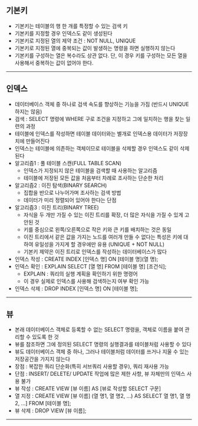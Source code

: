 ## 기본키
- 기본키는 테이블의 행 한 개를 특정할 수 있는 검색 키
- 기본키를 지정할 경우 인덱스도 같이 생성된다
- 기본키로 지정된 열의 제약 조건 : NOT NULL, UNIQUE
- 기본키로 지정된 열에 중복되는 값이 발생하는 명령을 하면 실행하지 않는다
- 기본키를 구성하는 열은 복수라도 상관 없다. 단, 이 경우 키를 구성하는 모든 열을 사용해서 중복하는 값이 없어야 한다.
---
## 인덱스
- 데이터베이스 객체 중 하나로 검색 속도를 향상하는 기능을 가짐 (반드시 UNIQUE 하지는 않음)
- 검색 : SELECT 명령에 WHERE 구로 조건을 지정하고 그에 일치하는 행을 찾는 일련의 과정
- 테이블에 인덱스를 작성하면 테이블 데이터와는 별개로 인덱스용 데이터가 저장장치에 만들어진다
- 인덱스는 테이블에 의존하는 객체이므로 테이블을 삭제할 경우 인덱스도 같이 삭제된다
- 알고리즘1 : 풀 테이블 스캔(FULL TABLE SCAN)
	- 인덱스가 지정되지 않은 테이블을 검색할 때 사용하는 알고리즘
	- 테이블에 저장된 모든 값을 처음부터 차례로 조사하는 단순한 처리
- 알고리즘2 : 이진 탐색(BINARY SEARCH)
	- 집합을 반으로 나누어가며 조사하는 검색 방법
	- 데이터가 미리 정렬되어 있어야 한다는 단점
- 알고리즘3 : 이진 트리(BINARY TREE)
	- 자식을 두 개만 가질 수 있는 이진 트리를 확장, 더 많은 자식을 가질 수 있게 고안된 것
	- 키를 중심으로 왼쪽/오른쪽으로 작은 키와 큰 키를 배치하는 것은 동일
	- 이진 트리에서 같은 값을 가지는 노드를 여러개 만들 수 없다는 특성은 키에 대하여 유일성을 가지게 할 경우에만 유용 (UNIQUE + NOT NULL)
	- 기본키 제약은 이진 트리로 인덱스를 작성하는 데이터베이스가 많다
- 인덱스 작성 : CREATE INDEX [인덱스 명] ON [테이블 명](열 명);	
- 인덱스 확인 : EXPLAIN SELECT [열 명] FROM [테이블 명] [조건식];
	- EXPLAIN :  쿼리의 실행 계획을 확인하기 위한 명령어
	- 이 경우 실제로 인덱스를 사용해 검색하는지 여부 확인 가능
- 인덱스 삭제 : DROP INDEX [인덱스 명] ON [테이블 명];
---
## 뷰
- 본래 데이터베이스 객체로 등록할 수 없는 SELECT 명령을, 객체로 이름을 붙여 관리할 수 있도록 한 것
- 뷰를 참조하면 그에 정의된 SELECT 명령의 실행결과를 테이블처럼 사용할 수 있다
- 뷰도 데이터베이스 객체 중 하나, 그러나 테이블처럼 데이터를 쓰거나 지울 수 있는 저장공간을 가지지 않는다
- 장점 : 복잡한 쿼리 단순화(특히 서브쿼리 사용할 경우), 쿼리 재사용 가능
- 단점 : INSERT/ DELETE/ UPDATE 작업에 많은 제한 사항, 뷰 자체만의 인덱스 사용 불가
- 뷰 작성 : CREATE VIEW [뷰 이름] AS [뷰로 작성할 SELECT 구문]
- 열 지정 : CREATE VIEW [뷰 이름] (열 명1, 열 명2, ...) AS SELECT 열 명1, 열 명2, ...] FROM [테이블 명];
- 뷰 삭제 : DROP VIEW [뷰 이름];
---
